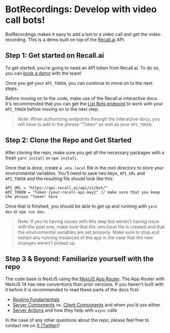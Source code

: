 # BotRecordings: Develop with video call bots!
BotRecordings makes it easy to add a bot to a video call and get the video recording. This is a demo built on top of the [Recall.ai](https://www.recall.ai/) API. 

## Step 1: Get started on Recall.ai

To get started, you're going to need an API token from Recall.ai. To do so, you can [book a demo](https://recallai.typeform.com/to/z2CoFKjj?typeform-source=www.recall.ai) with the team!

Once you get your `API_TOKEN`, you can continue to move on to the next steps.

Before moving on to the code, make use of the Recall.ai interactive docs. It's recommended that you can get the [List Bots endpoint](https://recallai.readme.io/reference/bot_list) to work with your `API_TOKEN` before moving on to the next step. 

> Note: When authorizing endpoints through the interactive docs, you will have to add in the phrase "Token" as well as your `API_TOKEN`. 


## Step 2: Clone the Repo and Get Started 
After cloning the repo, make sure you get all the necessary packages with a fresh `yarn install` or `npm install`.

Once that is done, create a `.env.local` file in the root directory to store your environmental variables. You'll need to save two keys, `API_URL` and `API_TOKEN` and the resulting file should look like this:
```angular2html
API_URL = "https://api.recall.ai/api/v1/bot/"
API_TOKEN = "Token {your-recall-api-key}" // make sure that you keep the phrase "Token" here
```

Once that is finished, you should be able to get up and running with `yarn dev` or `npm run dev`. 

> Note: If you're having issues with this step but weren't having issue with the past one, make sure that the .env.local file is created and that the environmental variables are set properly. Make sure to stop and restart any running instances of the app in the case that the new changes weren't picked up. 

## Step 3 & Beyond: Familiarize yourself with the repo
The code base is NextJS using the [NextJS App Router](https://nextjs.org/docs). The App Router with NextJS 14 has new conventions than prior versions. If you haven't built with it before it is recommended to read these parts of the docs first: 
* [Routing Fundamentals](https://nextjs.org/docs/app/building-your-application/routing)
* [Server Components](https://nextjs.org/docs/app/building-your-application/rendering/server-components) vs. [Client Components](https://nextjs.org/docs/app/building-your-application/rendering/client-components) and when you'd use either
* [Server Actions](https://nextjs.org/docs/app/api-reference/functions/server-actions) and how they help with `async` calls


In the case of any other questions about the repo, please feel free to contact me on [X (Twitter)](https://twitter.com/veltsonbastien)!

